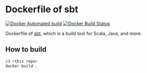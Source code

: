 # Dockerfile of sbt
[![Docker Automated build](https://img.shields.io/docker/automated/nwtgck/sbt.svg)](https://hub.docker.com/r/nwtgck/sbt/) [![Docker Build Status](https://img.shields.io/docker/build/nwtgck/sbt.svg)](https://hub.docker.com/r/nwtgck/sbt/)

Dockerfile of [sbt](http://www.scala-sbt.org/), which is a build tool for Scala, Java, and more.

## How to build

```bash
cd <this repo>
docker build .
```